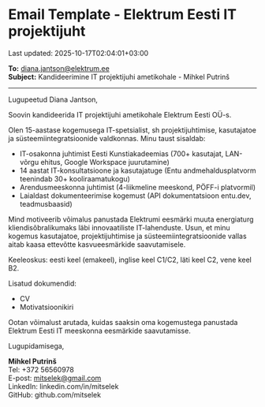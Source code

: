 # Email Template - Elektrum Eesti IT projektijuht

Last updated: 2025-10-17T02:04:01+03:00

**To:** <diana.jantson@elektrum.ee>  
**Subject:** Kandideerimine IT projektijuhi ametikohale - Mihkel Putrinš

---

Lugupeetud Diana Jantson,

Soovin kandideerida IT projektijuhi ametikohale Elektrum Eesti OÜ-s.

Olen 15-aastase kogemusega IT-spetsialist, sh projektijuhtimise, kasutajatoe ja süsteemiintegratsioonide valdkonnas. Minu taust sisaldab:

- IT-osakonna juhtimist Eesti Kunstiakadeemias (700+ kasutajat, LAN-võrgu ehitus, Google Workspace juurutamine)
- 14 aastat IT-konsultatsioone ja kasutajatuge (Entu andmehaldusplatvorm teenindab 30+ kooliraamatukogu)
- Arendusmeeskonna juhtimist (4-liikmeline meeskond, PÖFF-i platvormil)
- Laialdast dokumenteerimise kogemust (API dokumentatsioon entu.dev, teadmusbaasid)

Mind motiveerib võimalus panustada Elektrumi eesmärki muuta energiaturg kliendisõbralikumaks läbi innovaatiliste IT-lahenduste. Usun, et minu kogemus kasutajatoe, projektijuhtimise ja süsteemiintegratsioonide vallas aitab kaasa ettevõtte kasvueesmärkide saavutamisele.

Keeleoskus: eesti keel (emakeel), inglise keel C1/C2, läti keel C2, vene keel B2.

Lisatud dokumendid:

- CV
- Motivatsioonikiri

Ootan võimalust arutada, kuidas saaksin oma kogemustega panustada Elektrum Eesti IT meeskonna eesmärkide saavutamisse.

Lugupidamisega,

**Mihkel Putrinš**  
Tel: +372 56560978  
E-post: <mitselek@gmail.com>  
LinkedIn: linkedin.com/in/mitselek  
GitHub: github.com/mitselek
